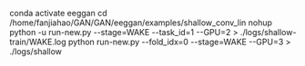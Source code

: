 

conda activate eeggan
cd /home/fanjiahao/GAN/GAN/eeggan/examples/shallow_conv_lin
nohup python -u run-new.py --stage=WAKE --task_id=1 --GPU=2 > ./logs/shallow-train/WAKE.log
python run-new.py --fold_idx=0 --stage=WAKE --GPU=3 > ./logs/shallow